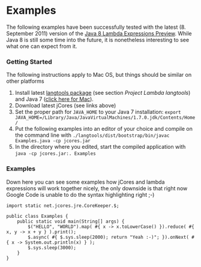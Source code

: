 # Examples #

The following examples have been successfully tested with the latest (8. September 2011) version of the [Java 8 Lambda Expressions Preview](http://hg.openjdk.java.net/lambda/lambda/langtools). While Java 8 is still some time into the future, it is nonetheless interesting to see what one can expect from it.

### Getting Started ###

The following instructions apply to Mac OS, but things should be similar on other platforms

  1. Install latest [langtools package](https://github.com/AmailP/java-closures-experiments/wiki/Environment-setup-(MacOS-X-10.7)) (see section _Project Lambda langtools_) and Java 7 ([click here for Mac](http://code.google.com/p/openjdk-osx-build/)).
  1. Download latest jCores (see links above)
  1. Set the proper path for `JAVA_HOME` to your Java 7 installation: `export JAVA_HOME=/Library/Java/JavaVirtualMachines/1.7.0.jdk/Contents/Home/`
  1. Put the following examples into an editor of your choice and compile on the command line with `./langtools/dist/bootstrap/bin/javac Examples.java -cp jcores.jar`
  1. In the directory where you edited, start the compiled application with  `java -cp jcores.jar:. Examples`

### Examples ###

Down here you can see some examples how jCores and lambda expressions will work together nicely, the only downside is that right now Google Code is unable to do the syntax highlighting right ;-)

```
import static net.jcores.jre.CoreKeeper.$;

public class Examples {
    public static void main(String[] args) {
        $("HELLO", "WORLD").map( #{ x -> x.toLowerCase() }).reduce( #{ x, y -> x + y } ).print();
        $.async( #{ $.sys.sleep(2000); return "Yeah :-)"; }).onNext( #{ x -> System.out.println(x) } );
        $.sys.sleep(3000);			
    }
}
```